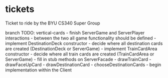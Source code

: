 # tickets
Ticket to ride by the BYU CS340 Super Group

branch TODO: vertical-cards
	- finish ServerGame and ServerPlayer interactions - between the two all game functionality should be defined
		- implement DestinationDeck constructor - decide where all destination cards are created (DestinationDeck or ServerGame)
		- implement TrainCardArea constructor - decide where all train cards are created (TrainCardArea or ServerGame)
		- fill in stub methods on ServerFacade
			- drawTrainCard
			- drawFaceUpCard
			- drawDestinationCard
			- chooseDestinationCards
	- begin implementation within the Client